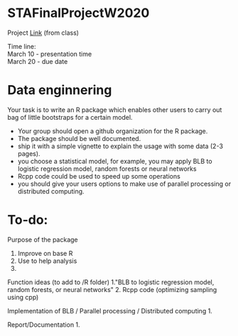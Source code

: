 # STAFinalProjectW2020

Project [Link](https://github.com/UCDavis-STA-141C-Winter-2020/sta141c-lectures/blob/master/project.md) (from class)  

Time line:  
March 10 - presentation time  
March 20 - due date

# Data enginnering
Your task is to write an R package which enables other users to carry out bag of little bootstraps for a certain model.
- Your group should open a github organization for the R package.
- The package should be well documented.
- ship it with a simple vignette to explain the usage with some data (2-3 pages).
- you choose a statistical model, for example, you may apply BLB to logistic regression model, random forests or neural networks
- Rcpp code could be used to speed up some operations
- you should give your users options to make use of parallel processing or distributed computing.

# To-do:  

Purpose of the package
1. Improve on base R
2. Use to help analysis
3. 

Function ideas (to add to /R folder)
1."BLB to logistic regression model, random forests, or neural networks"
2. Rcpp code (optimizing sampling using cpp)

Implementation of BLB / Parallel processing / Distributed computing
1. 

Report/Documentation
1. 



